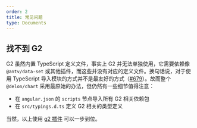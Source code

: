 ```yaml
---
order: 2
title: 常见问题
type: Documents
---
```


## 找不到 G2

G2 虽然内置 TypeScript 定义文件，事实上 G2 并无法单独使用，它需要依赖像 `@antv/data-set` 或其他插件，而这些并没有对应的定义文件。换句话说，对于使用 TypeScript 导入模块的方式并不是最友好的方式（[#679](https://github.com/ng-alain/ng-alain/issues/679)）。故而整个 `@delon/chart` 采用最原始的办法，但仍然有一些细节值得注意：

- 在 `angular.json` 的 `scripts` 节点导入所有 G2 相关依赖包
- 在 `src/typings.d.ts` 定义 G2 相关的类型定义

当然，以上使用 [g2 插件](/cli/plugin#g2) 可以一步到位。
